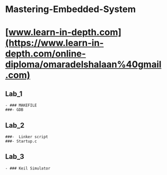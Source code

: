 # Mastering-Embedded-System
# [www.learn-in-depth.com](https://www.learn-in-depth.com/online-diploma/omaradelshalaan%40gmail.com)

## Lab_1
	- ### MAKEFILE
	###- GDB

## Lab_2
	###-  Linker script
	###- Startup.c

## Lab_3
	- ### Keil Simulator